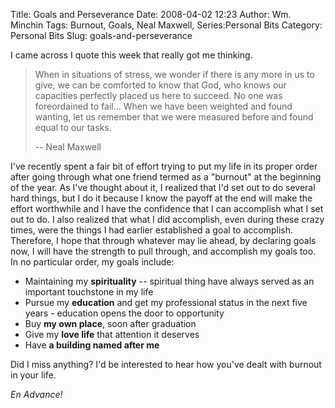 Title: Goals and Perseverance
Date: 2008-04-02 12:23
Author: Wm. Minchin
Tags: Burnout, Goals, Neal Maxwell, Series:Personal Bits
Category: Personal Bits
Slug: goals-and-perseverance

I came across I quote this week that really got me thinking.

> When in situations of stress, we wonder if there is any more in us to
> give, we can be comforted to know that God, who knows our capacities
> perfectly placed us here to succeed. No one was foreordained to fail…
> When we have been weighted and found wanting, let us remember that we
> were measured before and found equal to our tasks.
>
> -- Neal Maxwell

I've recently spent a fair bit of effort trying to put my life in its
proper order after going through what one friend termed as a "burnout"
at the beginning of the year. As I've thought about it, I realized that
I'd set out to do several hard things, but I do it because I know the
payoff at the end will make the effort worthwhile and I have the
confidence that I can accomplish what I set out to do. I also realized
that what I did accomplish, even during these crazy times, were the
things I had earlier established a goal to accomplish. Therefore, I hope
that through whatever may lie ahead, by declaring goals now, I will have
the strength to pull through, and accomplish my goals too. In no
particular order, my goals include:

-   Maintaining my **spirituality** -- spiritual thing have always served
    as an important touchstone in my life
-   Pursue my **education** and get my professional status in the next
    five years - education opens the door to opportunity
-   Buy **my own place**, soon after graduation
-   Give my **love life** that attention it deserves
-   Have **a building named after me**

Did I miss anything? I'd be interested to hear how you've dealt with
burnout in your life.

*En Advance!*
